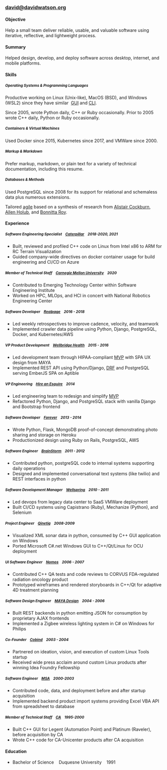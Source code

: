 
### <div style="margin-top: 0">[david@davidwatson.org](mailto:david@davidwatson.org) <small>[<i class="fa-brands fa-github" style="font-style: normal;"></i>](https://github.com/davidthewatson) [<i class="fa-brands fa-linkedin" style="font-style: normal;"></i>](https://www.linkedin.com/in/davidthewatson/) [<i class="fa-brands fa-stack-overflow" style="font-style: normal;"></i>](https://stackoverflow.com/users/173308/david-watson)
</small></div>

#### Objective

Help a small team deliver reliable, usable, and valuable software using iterative, reflective, and lightweight process.

#### Summary  

Helped design, develop, and deploy software across desktop, internet, and mobile platforms.

#### Skills

##### <small><em>Operating Systems & Programming Languages</em></small>

Productive working on Linux (Unix-like), MacOS (BSD), and Windows (WSL2) since they have similar&nbsp;&nbsp;[GUI](https://en.wikipedia.org/wiki/Tiling_window_manager) and [CLI](https://en.wikipedia.org/wiki/In_the_Beginning..._Was_the_Command_Line#:~:text=Was%20the%20Command%20Line%20is,%2C%20ISBN%20978%2D0380815937).

Since 2005, wrote Python daily, C++ or Ruby occasionally. Prior to 2005 wrote C++ daily, Python or Ruby occasionally.

##### <small><em> Containers & Virtual Machines</em></small>

Used Docker since 2015, Kubernetes since 2017, and VMWare since 2000. 

##### <small><em> Markup & Markdown</em></small>

Prefer markup, markdown, or plain text for a variety of technical documentation, including this resume.

##### <small><em> Databases & Methods</em></small>

Used PostgreSQL since 2008 for its support for relational and schemaless data plus numerous extensions.

Tailored [agile](http://agilemanifesto.org/principles.html) based on a synthesis of research from [Alistair Cockburn](https://www.projectsmart.co.uk/lifecycle-and-methodology/7-properties-of-highly-successful-projects-from-crystal-clear.php), [Allen Holub](https://holub.com/heuristics/), and [Bonnitta Roy](https://medium.com/agile-sensemaking/why-sensemaking-will-save-agile-e1ad99b4805a).

#### Experience

##### <small><em> Software Engineering Specialist&nbsp;&nbsp;&nbsp;&nbsp;[Caterpillar](https://www.cat.com/enUS.html)&nbsp;&nbsp;&nbsp;&nbsp;2018-2020, 2021 </em></small>
  * Built, reviewed and profiled C++ code on Linux from Intel x86 to ARM for RC Terrain Visualization
  * Guided company-wide directives on docker container usage for build engineering and CI/CD on Azure

##### <small><em> Member of Technical Staff&nbsp;&nbsp;&nbsp;&nbsp;[Carnegie Mellon University](https://www.cmu.edu/)&nbsp;&nbsp;&nbsp;&nbsp;2020 </em></small>
  * Contributed to Emerging Technology Center within Software Engineering Institute
  * Worked on HPC, MLOps, and HCI in concert with National Robotics Engineering Center

##### <small><em> Software Developer&nbsp;&nbsp;&nbsp;&nbsp;[Realpage](https://www.realpage.com/)&nbsp;&nbsp;&nbsp;&nbsp;2016 - 2018 </em></small>
  * Led weekly retrospectives to improve cadence, velocity, and teamwork
  * Implemented crawler data pipeline using Python, Django, PostgreSQL, Docker, and Kubernetes/AWS

##### <small><em> VP Product Development&nbsp;&nbsp;&nbsp;&nbsp;[Wellbridge Health](http://www.wellbridgehealth.com/)&nbsp;&nbsp;&nbsp;&nbsp;2015 - 2016 </em></small>
  * Led development team through HIPAA-compliant [MVP](https://en.wikipedia.org/wiki/Minimum_viable_product) with SPA UX design from MAYA
  * Implemented REST API using Python/Django, [DRF](https://www.django-rest-framework.org/) and PostgreSQL serving EmberJS SPA on Aptible 

##### <small><em> VP Engineering&nbsp;&nbsp;&nbsp;&nbsp;[Hire an Esquire](https://hireanesquire.com/)&nbsp;&nbsp;&nbsp;&nbsp;2014 </em></small>
  * Led engineering team to redesign and simplify [MVP](https://en.wikipedia.org/wiki/Minimum_viable_product)  
  * Refactored Python, Django, and PostgreSQL stack with vanilla Django and Bootstrap frontend

##### <small><em> Software Developer&nbsp;&nbsp;&nbsp;&nbsp;[Forever](https://www.forever.com/)&nbsp;&nbsp;&nbsp;&nbsp;2013 - 2014 </em></small>
  * Wrote Python, Flask, MongoDB proof-of-concept demonstrating photo sharing and storage on Heroku
  * Productionized design using Ruby on Rails, PostgreSQL, AWS

##### <small><em> Software Engineer&nbsp;&nbsp;&nbsp;&nbsp;[BrainStorm](https://www.mindmatrix.net/)&nbsp;&nbsp;&nbsp;&nbsp;2011 - 2012 </em></small>
  * Contributed python, postgreSQL code to internal systems supporting daily operations
  * Designed and implemented conversational text systems (like twilio) and REST interfaces in python

##### <small><em> Software Development Manager&nbsp;&nbsp;&nbsp;&nbsp;[Wellspring](https://www.wellspring.com/)&nbsp;&nbsp;&nbsp;&nbsp;2010 - 2011 </em></small>
  * Led devops from legacy data center to SaaS VMWare deployment
  * Built CI/CD systems using Capistrano (Ruby), Mechanize (Python), and Selenium

##### <small><em> Project Engineer&nbsp;&nbsp;&nbsp;&nbsp;[Qinetiq](https://www.qinetiq.com/en/)&nbsp;&nbsp;&nbsp;&nbsp;2008-2009 </em></small>
  * Visualized XML sonar data in python, consumed by C++ GUI application on Windows 
  * Ported Microsoft C#.net Windows GUI to C++/Qt/Linux for OCU deployment

##### <small><em> UI Software Engineer&nbsp;&nbsp;&nbsp;&nbsp;[Nomos](http://www.nomos.com/)&nbsp;&nbsp;&nbsp;&nbsp;2006 - 2007 </em></small>
  * Contributed C++ QA tests and code reviews to CORVUS FDA-regulated radiation oncology product
  * Prototyped wireframes and rendered storyboards in C++/Qt for adaptive 4D treatment planning

##### <small><em> Software Design Engineer&nbsp;&nbsp;&nbsp;&nbsp;[MAYA Design](https://maya.com/)&nbsp;&nbsp;&nbsp;&nbsp;2004 - 2006 </em></small>
  * Built REST backends in python emitting JSON for consumption by proprietary AJAX frontends
  * Implemented a Zigbee wireless lighting system in C# on Windows for Philips

##### <small><em> Co-Founder&nbsp;&nbsp;&nbsp;&nbsp;[Cobind](https://no.wikipedia.org/wiki/CobindDesktop)&nbsp;&nbsp;&nbsp;&nbsp;2003 - 2004 </em></small>
  * Partnered on ideation, vision, and execution of custom Linux Tools startup
  * Received wide press acclaim around custom Linux products after winning Idea Foundry Fellowship

##### <small><em> Software Engineer&nbsp;&nbsp;&nbsp;&nbsp;[MSA](https://www.msa.com/)&nbsp;&nbsp;&nbsp;&nbsp;2000-2003 </em></small>
  * Contributed code, data, and deployment before and after startup acquisition
  * Implemented backend product import systems providing Excel VBA API from spreadsheet to database 

##### <small><em> Member of Technical Staff&nbsp;&nbsp;&nbsp;&nbsp;[CA](https://www.broadcom.com/company/news/financial-releases/2357930)&nbsp;&nbsp;&nbsp;&nbsp;1995-2000 </em></small>
  * Built C++ GUI for Legent (Automation Point) and Platinum (Raveler), before acquisition by CA 
  * Wrote C++ code for CA-Unicenter products after CA acquisition

#### Education

  * Bachelor of Science&nbsp;&nbsp;&nbsp;&nbsp;Duquesne University&nbsp;&nbsp;&nbsp;&nbsp;1991
